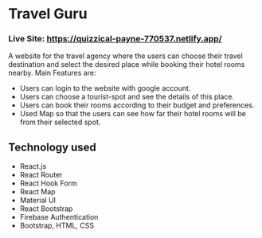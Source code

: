 # Travel Guru #
### Live Site: https://quizzical-payne-770537.netlify.app/
A website for the travel agency where the users can choose their travel destination and select the desired place while booking their hotel rooms nearby.
Main Features are: 
- Users can login to the website with google account.
- Users can choose a tourist-spot and see the details of this place.
- Users can book their rooms according to their budget and preferences.
- Used Map so that the users can see how far their hotel rooms will be from their selected spot.

## Technology used ##
- React.js
- React Router
- React Hook Form
- React Map
- Material UI
- React Bootstrap
- Firebase Authentication
- Bootstrap, HTML, CSS
